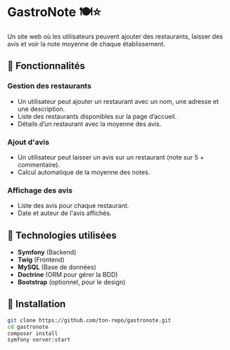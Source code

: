 # GastroNote 🍽️⭐  
Un site web où les utilisateurs peuvent ajouter des restaurants, laisser des avis et voir la note moyenne de chaque établissement.

## 🎯 Fonctionnalités
### Gestion des restaurants
- Un utilisateur peut ajouter un restaurant avec un nom, une adresse et une description.
- Liste des restaurants disponibles sur la page d’accueil.
- Détails d’un restaurant avec la moyenne des avis.

### Ajout d'avis
- Un utilisateur peut laisser un avis sur un restaurant (note sur 5 + commentaire).
- Calcul automatique de la moyenne des notes.

### Affichage des avis
- Liste des avis pour chaque restaurant.
- Date et auteur de l'avis affichés.

## 📌 Technologies utilisées
- **Symfony** (Backend)
- **Twig** (Frontend)
- **MySQL** (Base de données)
- **Doctrine** (ORM pour gérer la BDD)
- **Bootstrap** (optionnel, pour le design)

## 🚀 Installation
```bash
git clone https://github.com/ton-repo/gastronote.git
cd gastronote
composer install
symfony server:start
